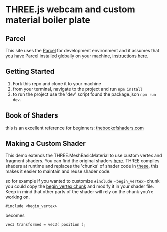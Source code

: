 # THREE.js webcam and custom material boiler plate


## Parcel
This site uses the [Parcel](https://parceljs.org/) for development environment and it assumes that you have Parcel installed globally on your machine, [instructions here](https://parceljs.org/getting_started.html).


## Getting Started
1. Fork this repo and clone it to your machine
1. from your terminal, navigate to the project and run `npm install`
1. to run the project use the 'dev' script found the package.json `npm run dev`.

## Book of Shaders
this is an excellent reference for beginners:
[thebookofshaders.com](https://thebookofshaders.com/)

## Making a Custom Shader
This demo extends the THREE.MeshBasicMaterial to use custom vertex and fragment shaders. You can find the original shaders [here](https://github.com/mrdoob/three.js/tree/dev/src/renderers/shaders/ShaderLib). THREE compiles shaders at runtime and replaces the 'chunks' of shader code in [these](https://github.com/mrdoob/three.js/tree/dev/src/renderers/shaders/ShaderChunk), this makes it easier to maintain and reuse shader code.

so for example if you wanted to customize `#include <begin_vertex>` chunk you could copy the [begin_vertex chunk](https://github.com/mrdoob/three.js/blob/dev/src/renderers/shaders/ShaderChunk/begin_vertex.glsl.js) and modify it in your shader file. Keep in mind that other parts of the shader will rely on the chunk you're working on.

```
#include <begin_vertex>
```
becomes
```
vec3 transformed = vec3( position );
```
